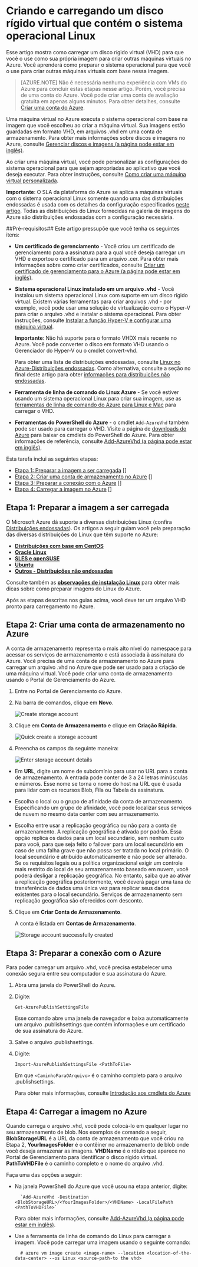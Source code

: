 <properties 
	pageTitle="Criar e carregar um VHD Linux no Azure" 
	description="Saiba como criar e carregar um VHD (disco rígido virtual) do Azure que contenha o sistema operacional Linux." 
	services="virtual-machines" 
	documentationCenter="" 
	authors="KBDAzure" 
	manager="timlt" 
	editor="tysonn"/>

<tags 
	ms.service="virtual-machines" 
	ms.workload="infrastructure-services" 
	ms.tgt_pltfrm="vm-linux" 
	ms.devlang="na" 
	ms.topic="article" 
	ms.date="01/13/2015" 
	ms.author="kathydav, szarkos"/>

# Criando e carregando um disco rígido virtual que contém o sistema operacional Linux

Esse artigo mostra como carregar um disco rígido virtual (VHD) para que você o use como sua própria imagem para criar outras máquinas virtuais no Azure. Você aprenderá como preparar o sistema operacional para que você o use para criar outras máquinas virtuais com base nessa imagem.  

> [AZURE.NOTE] Não é necessária nenhuma experiência com VMs do Azure para concluir estas etapas nesse artigo. Porém, você precisa de uma conta do Azure. Você pode criar uma conta de avaliação gratuita em apenas alguns minutos. Para obter detalhes, consulte [Criar uma conta do Azure](http://azure.microsoft.com/develop/php/tutorials/create-a-windows-azure-account/). 

Uma máquina virtual no Azure executa o sistema operacional com base na imagem que você escolheu ao criar a máquina virtual. Sua imagens estão guardadas em formato VHD, em arquivos .vhd em uma conta de armazenamento. Para obter mais informações sobre discos e imagens no Azure, consulte [Gerenciar discos e imagens (a página pode estar em inglês)](http://msdn.microsoft.com/library/windowsazure/jj672979.aspx).

Ao criar uma máquina virtual, você pode personalizar as configurações do sistema operacional para que sejam apropriadas ao aplicativo que você deseja executar. Para obter instruções, consulte [Como criar uma máquina virtual personalizada](/pt-br/manage/windows/how-to-guides/custom-create-a-vm/).

**Importante**: O SLA da plataforma do Azure se aplica a máquinas virtuais com o sistema operacional Linux somente quando uma das distribuições endossadas é usada com os detalhes da configuração especificados [neste artigo](http://support.microsoft.com/kb/2805216). Todas as distribuições do Linux fornecidas na galeria de imagens do Azure são distribuições endossadas com a configuração necessária.


##Pré-requisitos##
Este artigo pressupõe que você tenha os seguintes itens:

- **Um certificado de gerenciamento** - Você criou um certificado de gerenciamento para a assinatura para a qual você deseja carregar um VHD e exportou o certificado para um arquivo .cer. Para obter mais informações sobre como criar certificados, consulte [Criar um certificado de gerenciamento para o Azure (a página pode estar em inglês)](http://msdn.microsoft.com/library/windowsazure/gg551722.aspx). 

- **Sistema operacional Linux instalado em um arquivo .vhd**  - Você instalou um sistema operacional Linux com suporte em um disco rígido virtual. Existem várias ferramentas para criar arquivos .vhd - por exemplo, você pode usar uma solução de virtualização como o Hyper-V para criar o arquivo .vhd e instalar o sistema operacional. Para obter instruções, consulte [Instalar a função Hyper-V e configurar uma máquina virtual](http://technet.microsoft.com/library/hh846766.aspx). 

	**Importante**: Não há suporte para o formato VHDX mais recente no Azure. Você pode converter o disco em formato VHD usando o Gerenciador do Hyper-V ou o cmdlet convert-vhd.

	Para obter uma lista de distribuições endossadas, consulte [Linux no Azure-Distribuições endossadas](../linux-endorsed-distributions.md). Como alternativa, consulte a seção no final deste artigo para obter [informações para distribuições não endossadas](virtual-machines-linux-create-upload-vhd-generic.md).

- **Ferramenta de linha de comando do Linux Azure** - Se você estiver usando um sistema operacional Linux para criar sua imagem, use as [ferramentas de linha de comando do Azure para Linux e Mac](http://go.microsoft.com/fwlink/?LinkID=253691&clcid=0x409) para carregar o VHD.

- **Ferramentas do PowerShell do Azure** - o cmdlet `Add-AzureVhd` também pode ser usado para carregar o VHD. Visite a página de [downloads do Azure](http://azure.microsoft.com/downloads/) para baixar os cmdlets do PowerShell do Azure. Para obter informações de referência, consulte [Add-AzureVhd (a página pode estar em inglês)](http://msdn.microsoft.com/library/windowsazure/dn495173.aspx).


Esta tarefa inclui as seguintes etapas:

- [Etapa 1: Preparar a imagem a ser carregada] []
- [Etapa 2: Criar uma conta de armazenamento no Azure] []
- [Etapa 3: Preparar a conexão com o Azure] []
- [Etapa 4: Carregar a imagem no Azure] []

## <a id="prepimage"> </a>Etapa 1: Preparar a imagem a ser carregada ##

O Microsoft Azure dá suporte a diversas distribuições Linux (confira [Distribuições endossadas](../linux-endorsed-distributions.md)). Os artigos a seguir guiam você pela preparação das diversas distribuições do Linux que têm suporte no Azure:

- **[Distribuições com base em CentOS](virtual-machines-linux-create-upload-vhd-centos.md)**
- **[Oracle Linux](virtual-machines-linux-create-upload-vhd-oracle.md)**
- **[SLES e openSUSE](virtual-machines-linux-create-upload-vhd-suse.md)**
- **[Ubuntu](virtual-machines-linux-create-upload-vhd-ubuntu.md)**
- **[Outros - Distribuições não endossadas](virtual-machines-linux-create-upload-vhd-generic.md)**

Consulte também as **[observações de instalação Linux](../virtual-machines-linux-create-upload-vhd-generic/#linuxinstall)** para obter mais dicas sobre como preparar imagens do Linux do Azure.

Após as etapas descritas nos guias acima, você deve ter um arquivo VHD pronto para carregamento no Azure.


## <a id="createstorage"> </a>Etapa 2: Criar uma conta de armazenamento no Azure ##

A conta de armazenamento representa o mais alto nível do namespace para acessar os serviços de armazenamento e está associada à assinatura do Azure. Você precisa de uma conta de armazenamento no Azure para carregar um arquivo .vhd no Azure que pode ser usado para a criação de uma máquina virtual. Você pode criar uma conta de armazenamento usando o Portal de Gerenciamento do Azure.

1. Entre no Portal de Gerenciamento do Azure.

2. Na barra de comandos, clique em **Novo**.

	![Create storage account](./media/virtual-machines-linux-create-upload-vhd/create.png)

3. Clique em **Conta de Armazenamento** e clique em **Criação Rápida**.

	![Quick create a storage account](./media/virtual-machines-linux-create-upload-vhd/storage-quick-create.png)

4. Preencha os campos da seguinte maneira:

	![Enter storage account details](./media/virtual-machines-linux-create-upload-vhd/storage-create-account.png)

- Em **URL**, digite um nome de subdomínio para usar no URL para a conta de armazenamento. A entrada pode conter de 3 a 24 letras minúsculas e números. Esse nome se torna o nome do host na URL que é usada para lidar com os recursos Blob, Fila ou Tabela da assinatura.
	
- Escolha o local ou o grupo de afinidade da conta de armazenamento. Especificando um grupo de afinidade, você pode localizar seus serviços de nuvem no mesmo data center com seu armazenamento.
 
- Escolha entre usar a replicação geográfica ou não para a conta de armazenamento. A replicação geográfica é ativada por padrão. Essa opção replica os dados para um local secundário, sem nenhum custo para você, para que seja feito o failover para um local secundário em caso de uma falha grave que não possa ser tratada no local primário. O local secundário é atribuído automaticamente e não pode ser alterado. Se os requisitos legais ou a política organizacional exigir um controle mais restrito do local de seu armazenamento baseado em nuvem, você poderá desligar a replicação geográfica. No entanto, saiba que ao ativar a replicação geográfica posteriormente, você deverá pagar uma taxa de transferência de dados uma única vez para replicar seus dados existentes para o local secundário. Serviços de armazenamento sem replicação geográfica são oferecidos com desconto.

5. Clique em **Criar Conta de Armazenamento**.

	A conta é listada em **Contas de Armazenamento**.

	![Storage account successfully created](./media/virtual-machines-linux-create-upload-vhd/Storagenewaccount.png)


## <a id="connect"> </a>Etapa 3: Preparar a conexão com o Azure ##

Para poder carregar um arquivo .vhd, você precisa estabelecer uma conexão segura entre seu computador e sua assinatura do Azure. 

1. Abra uma janela do PowerShell do Azure.

2. Digite: 

	`Get-AzurePublishSettingsFile`

	Esse comando abre uma janela de navegador e baixa automaticamente um arquivo .publishsettings que contém informações e um certificado de sua assinatura do Azure. 

3. Salve o arquivo .publishsettings. 

4. Digite:

	`Import-AzurePublishSettingsFile <PathToFile>`

	Em que `<CaminhoParaOArquivo>` é o caminho completo para o arquivo .publishsettings. 

	Para obter mais informações, consulte [Introdução aos cmdlets do Azure](http://msdn.microsoft.com/library/windowsazure/jj554332.aspx) 


## <a id="upload"> </a>Etapa 4: Carregar a imagem no Azure ##

Quando carrega o arquivo .vhd, você pode colocá-lo em qualquer lugar no seu armazenamento de blob. Nos exemplos de comando a seguir, **BlobStorageURL** é a URL da conta de armazenamento que você criou na Etapa 2, **YourImagesFolder** é o contêiner no armazenamento de blob onde você deseja armazenar as imagens. **VHDName** é o rótulo que aparece no Portal de Gerenciamento para identificar o disco rígido virtual. **PathToVHDFile** é o caminho completo e o nome do arquivo .vhd. 

Faça uma das opções a seguir:

- Na janela PowerShell do Azure que você usou na etapa anterior, digite:

		`Add-AzureVhd -Destination <BlobStorageURL>/<YourImagesFolder>/<VHDName> -LocalFilePath <PathToVHDFile>`

	Para obter mais informações, consulte [Add-AzureVhd (a página pode estar em inglês)](http://msdn.microsoft.com/library/windowsazure/dn205185.aspx).

- Use a ferramenta de linha de comando do Linux para carregar a imagem. Você pode carregar uma imagem usando o seguinte comando:

		# azure vm image create <image-name> --location <location-of-the-data-center> --os Linux <source-path-to the vhd>



[Etapa 1: Preparar a imagem a ser carregada]: #prepimage
[Etapa 2: Criar uma conta de armazenamento no Azure]: #createstorage
[Etapa 3: Preparar a conexão com o Azure]: #connect
[Etapa 4: Carregar a imagem no Azure]: #upload


<!--HONumber=45--> 
 